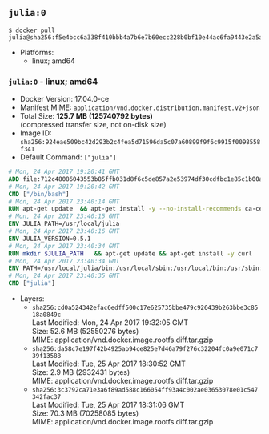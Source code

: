 ## `julia:0`

```console
$ docker pull julia@sha256:f5e4bcc6a338f410bbb4a7b6e7b60ecc228b0bf10e44ac6fa9443e2a5af190e5
```

-	Platforms:
	-	linux; amd64

### `julia:0` - linux; amd64

-	Docker Version: 17.04.0-ce
-	Manifest MIME: `application/vnd.docker.distribution.manifest.v2+json`
-	Total Size: **125.7 MB (125740792 bytes)**  
	(compressed transfer size, not on-disk size)
-	Image ID: `sha256:924eae509bc42d293b2c4fea5d71596da5c07a60899f9f6c9915f0098558f341`
-	Default Command: `["julia"]`

```dockerfile
# Mon, 24 Apr 2017 19:20:41 GMT
ADD file:712c48086043553b85ffb031d8f6c5de857a2e53974df30cdfbc1e85c1b00a25 in / 
# Mon, 24 Apr 2017 19:20:42 GMT
CMD ["/bin/bash"]
# Mon, 24 Apr 2017 23:40:14 GMT
RUN apt-get update 	&& apt-get install -y --no-install-recommends ca-certificates 	&& rm -rf /var/lib/apt/lists/*
# Mon, 24 Apr 2017 23:40:15 GMT
ENV JULIA_PATH=/usr/local/julia
# Mon, 24 Apr 2017 23:40:16 GMT
ENV JULIA_VERSION=0.5.1
# Mon, 24 Apr 2017 23:40:34 GMT
RUN mkdir $JULIA_PATH 	&& apt-get update && apt-get install -y curl 	&& curl -sSL "https://julialang.s3.amazonaws.com/bin/linux/x64/${JULIA_VERSION%[.-]*}/julia-${JULIA_VERSION}-linux-x86_64.tar.gz" -o julia.tar.gz 	&& curl -sSL "https://julialang.s3.amazonaws.com/bin/linux/x64/${JULIA_VERSION%[.-]*}/julia-${JULIA_VERSION}-linux-x86_64.tar.gz.asc" -o julia.tar.gz.asc 	&& export GNUPGHOME="$(mktemp -d)" 	&& gpg --keyserver ha.pool.sks-keyservers.net --recv-keys 3673DF529D9049477F76B37566E3C7DC03D6E495 	&& gpg --batch --verify julia.tar.gz.asc julia.tar.gz 	&& rm -r "$GNUPGHOME" julia.tar.gz.asc 	&& tar -xzf julia.tar.gz -C $JULIA_PATH --strip-components 1 	&& rm -rf /var/lib/apt/lists/* julia.tar.gz*
# Mon, 24 Apr 2017 23:40:34 GMT
ENV PATH=/usr/local/julia/bin:/usr/local/sbin:/usr/local/bin:/usr/sbin:/usr/bin:/sbin:/bin
# Mon, 24 Apr 2017 23:40:35 GMT
CMD ["julia"]
```

-	Layers:
	-	`sha256:cd0a524342efac6edff500c17e625735bbe479c926439b263bbe3c8518a0849c`  
		Last Modified: Mon, 24 Apr 2017 19:32:05 GMT  
		Size: 52.6 MB (52550276 bytes)  
		MIME: application/vnd.docker.image.rootfs.diff.tar.gzip
	-	`sha256:da58c7e197f42b4925ab94ce825e7d46a79f276c32204fc0a9e071c739f13588`  
		Last Modified: Tue, 25 Apr 2017 18:30:52 GMT  
		Size: 2.9 MB (2932431 bytes)  
		MIME: application/vnd.docker.image.rootfs.diff.tar.gzip
	-	`sha256:3c3792ca71e3a6f89ad588c166054ff93a4c002ae03653078e01c547342fac37`  
		Last Modified: Tue, 25 Apr 2017 18:31:06 GMT  
		Size: 70.3 MB (70258085 bytes)  
		MIME: application/vnd.docker.image.rootfs.diff.tar.gzip
